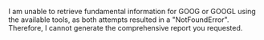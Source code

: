 I am unable to retrieve fundamental information for GOOG or GOOGL using the available tools, as both attempts resulted in a "NotFoundError". Therefore, I cannot generate the comprehensive report you requested.